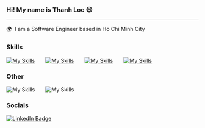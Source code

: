 ### Hi! My name is Thanh Loc 😄
___
🌍  I am a Software Engineer based in Ho Chi Minh City
<br/>

### Skills

[![My Skills](https://skillicons.dev/icons?i=java,js)](https://skillicons.dev) &nbsp;&nbsp;&nbsp;&nbsp;&nbsp; [![My Skills](https://skillicons.dev/icons?i=nodejs,react,express,nestjs,redux)](https://skillicons.dev) &nbsp;&nbsp;&nbsp;&nbsp;&nbsp; [![My Skills](https://skillicons.dev/icons?i=mysql,mongo)](https://skillicons.dev) &nbsp;&nbsp;&nbsp;&nbsp;&nbsp; [![My Skills](https://skillicons.dev/icons?i=tailwind,scss)](https://skillicons.dev)
<br/>
### Other
![My Skills](https://skillicons.dev/icons?i=git,linux) &nbsp;&nbsp;&nbsp;&nbsp;&nbsp; ![My Skills](https://skillicons.dev/icons?i=docker,gitlab,jenkins)
</br>

### Socials
<div id="badges">
  <a href="https://www.linkedin.com/in/thanhlocdev/">
    <img src="https://img.shields.io/badge/LinkedIn-blue?style=for-the-badge&logo=linkedin&logoColor=white" alt="LinkedIn Badge"/>
  </a>
</div>


